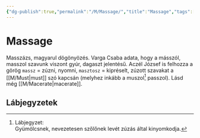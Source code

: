 ```yaml
---
{"dg-publish":true,"permalink":"/M/Massage/","title":"Massage","tags":["unpublishit"],"created":"2023-11-21T02:44","updated":"2024-04-18T03:26"}
---
```



# Massage

Masszázs, magyarul dögönyözés. Varga Csaba adata, hogy a másszól, masszol szavunk viszont gyúr, dagaszt jelentésű. Aczél József is felhozza a görög `massz` = zúzni, nyomni, `masztosz` = kipréselt, zúzott szavakat a [[M/Must\|must]] szó kapcsán (melyhez inkább a muszol[^1] passzol). Lásd még [[M/Macerate\|macerate]].  

## Lábjegyzetek

[^1]: Lábjegyzet:  
Gyümölcsnek, nevezetesen szőlőnek levét zúzás által kinyomkodja.  